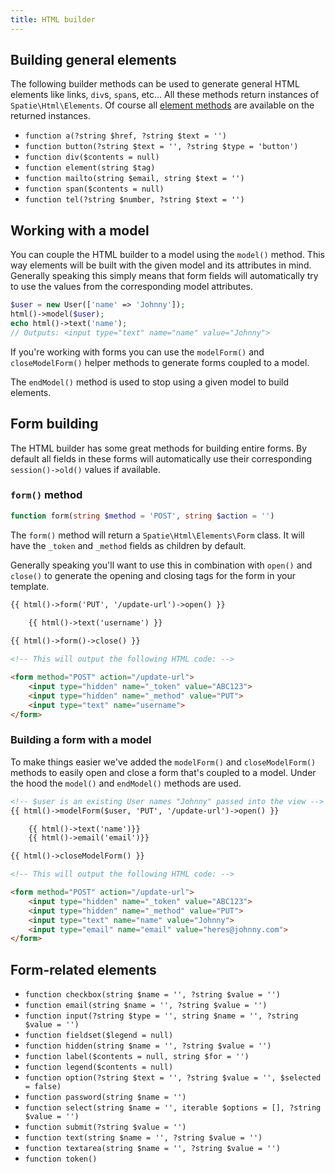 ```yaml
---
title: HTML builder
---
```


## Building general elements

The following builder methods can be used to generate general HTML elements like links, `div`s, `span`s, etc... All these methods return instances of `Spatie\Html\Elements`. Of course all [element methods](/html/v1/general-usage/element-methods) are available on the returned instances.

- `function a(?string $href, ?string $text = '')`
- `function button(?string $text = '', ?string $type = 'button')`
- `function div($contents = null)`
- `function element(string $tag)`
- `function mailto(string $email, string $text = '')`
- `function span($contents = null)`
- `function tel(?string $number, ?string $text = '')`


## Working with a model

You can couple the HTML builder to a model using the `model()` method. This way elements will be built with the given model and its attributes in mind. Generally speaking this simply means that form fields will automatically try to use the values from the corresponding model attributes.

```php
$user = new User(['name' => 'Johnny']);
html()->model($user);
echo html()->text('name');
// Outputs: <input type="text" name="name" value="Johnny">
```

If you're working with forms you can use the `modelForm()` and `closeModelForm()` helper methods to generate forms coupled to a model.

The `endModel()` method is used to stop using a given model to build elements.


## Form building

The HTML builder has some great methods for building entire forms. By default all fields in these forms will automatically use their corresponding `session()->old()` values if available.

### `form()` method

```php
function form(string $method = 'POST', string $action = '')
```

The `form()` method will return a `Spatie\Html\Elements\Form` class. It will have the `_token` and `_method` fields as children by default.

Generally speaking you'll want to use this in combination with `open()` and `close()` to generate the opening and closing tags for the form in your template.

```html
{{ html()->form('PUT', '/update-url')->open() }}

    {{ html()->text('username') }}
    
{{ html()->form()->close() }}

<!-- This will output the following HTML code: -->

<form method="POST" action="/update-url">
    <input type="hidden" name="_token" value="ABC123">
    <input type="hidden" name="_method" value="PUT">
    <input type="text" name="username">
</form>
```

### Building a form with a model

To make things easier we've added the `modelForm()` and `closeModelForm()` methods to easily open and close a form that's coupled to a model. Under the hood the `model()` and `endModel()` methods are used.

```html
<!-- $user is an existing User names "Johnny" passed into the view -->
{{ html()->modelForm($user, 'PUT', '/update-url')->open() }}

    {{ html()->text('name')}}
    {{ html()->email('email')}}

{{ html()->closeModelForm() }}

<!-- This will output the following HTML code: -->

<form method="POST" action="/update-url">
    <input type="hidden" name="_token" value="ABC123">
    <input type="hidden" name="_method" value="PUT">
    <input type="text" name="name" value="Johnny">
    <input type="email" name="email" value="heres@johnny.com">
</form>
```

## Form-related elements

- `function checkbox(string $name = '', ?string $value = '')`
- `function email(string $name = '', ?string $value = '')`
- `function input(?string $type = '', string $name = '', ?string $value = '')`
- `function fieldset($legend = null)`
- `function hidden(string $name = '', ?string $value = '')`
- `function label($contents = null, string $for = '')`
- `function legend($contents = null)`
- `function option(?string $text = '', ?string $value = '', $selected = false)`
- `function password(string $name = '')`
- `function select(string $name = '', iterable $options = [], ?string $value = '')`
- `function submit(?string $value = '')`
- `function text(string $name = '', ?string $value = '')`
- `function textarea(string $name = '', ?string $value = '')`
- `function token()`